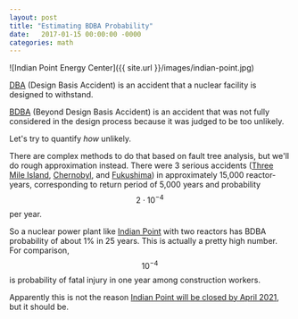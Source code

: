 ```yaml
---
layout: post
title: "Estimating BDBA Probability"
date:   2017-01-15 00:00:00 -0000
categories: math
---
```


![Indian Point Energy Center]({{ site.url }}/images/indian-point.jpg)

[DBA](https://www.nrc.gov/reading-rm/basic-ref/glossary/design-basis-accident.html) (Design Basis Accident) is an accident that a nuclear facility is designed to withstand.

[BDBA](https://www.nrc.gov/reading-rm/basic-ref/glossary/beyond-design-basis-accidents.html) (Beyond Design Basis Accident) is an accident that was not fully considered in the design process because it was judged to be too unlikely.

Let's try to quantify *how* unlikely.

<!--more-->

There are complex methods to do that based on fault tree analysis, but we'll do rough approximation instead. There were 3 serious accidents ([Three Mile Island](https://en.wikipedia.org/wiki/Three_Mile_Island_accident), [Chernobyl](https://en.wikipedia.org/wiki/Chernobyl_disaster), and [Fukushima](https://en.wikipedia.org/wiki/Fukushima_Daiichi_nuclear_disaster)) in approximately 15,000 reactor-years, corresponding to return period of 5,000 years and probability $$2 \cdot 10^{-4}$$ per year.

So a nuclear power plant like [Indian Point](https://en.wikipedia.org/wiki/Indian_Point_Energy_Center) with two reactors has BDBA probability of about 1% in 25 years. This is actually a pretty high number. For comparison, $$10^{-4}$$ is probability of fatal injury in one year among construction workers.

Apparently this is not the reason [Indian Point will be closed by April 2021](https://www.nytimes.com/2017/01/09/nyregion/cuomo-indian-point-nuclear-plant.html), but it should be.